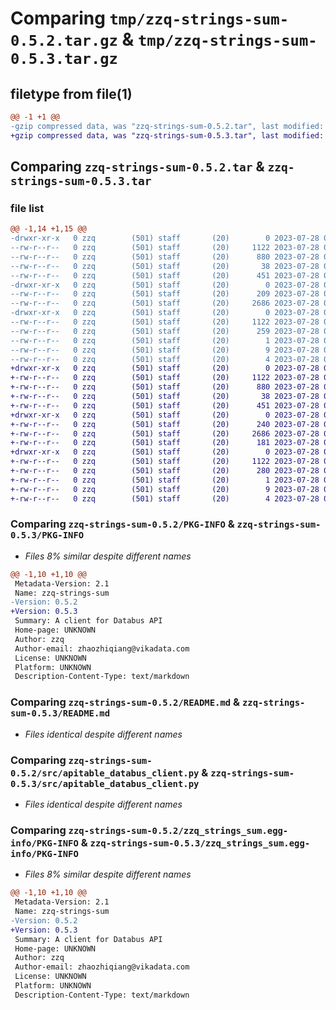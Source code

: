 # Comparing `tmp/zzq-strings-sum-0.5.2.tar.gz` & `tmp/zzq-strings-sum-0.5.3.tar.gz`

## filetype from file(1)

```diff
@@ -1 +1 @@
-gzip compressed data, was "zzq-strings-sum-0.5.2.tar", last modified: Fri Jul 28 05:21:54 2023, max compression
+gzip compressed data, was "zzq-strings-sum-0.5.3.tar", last modified: Fri Jul 28 05:28:36 2023, max compression
```

## Comparing `zzq-strings-sum-0.5.2.tar` & `zzq-strings-sum-0.5.3.tar`

### file list

```diff
@@ -1,14 +1,15 @@
-drwxr-xr-x   0 zzq        (501) staff       (20)        0 2023-07-28 05:21:54.847151 zzq-strings-sum-0.5.2/
--rw-r--r--   0 zzq        (501) staff       (20)     1122 2023-07-28 05:21:54.847015 zzq-strings-sum-0.5.2/PKG-INFO
--rw-r--r--   0 zzq        (501) staff       (20)      880 2023-07-28 05:02:28.000000 zzq-strings-sum-0.5.2/README.md
--rw-r--r--   0 zzq        (501) staff       (20)       38 2023-07-28 05:21:54.847204 zzq-strings-sum-0.5.2/setup.cfg
--rw-r--r--   0 zzq        (501) staff       (20)      451 2023-07-28 05:21:53.000000 zzq-strings-sum-0.5.2/setup.py
-drwxr-xr-x   0 zzq        (501) staff       (20)        0 2023-07-28 05:21:54.846046 zzq-strings-sum-0.5.2/src/
--rw-r--r--   0 zzq        (501) staff       (20)      209 2023-07-28 05:21:26.000000 zzq-strings-sum-0.5.2/src/__init__.py
--rw-r--r--   0 zzq        (501) staff       (20)     2686 2023-07-28 04:47:09.000000 zzq-strings-sum-0.5.2/src/apitable_databus_client.py
-drwxr-xr-x   0 zzq        (501) staff       (20)        0 2023-07-28 05:21:54.846841 zzq-strings-sum-0.5.2/zzq_strings_sum.egg-info/
--rw-r--r--   0 zzq        (501) staff       (20)     1122 2023-07-28 05:21:54.000000 zzq-strings-sum-0.5.2/zzq_strings_sum.egg-info/PKG-INFO
--rw-r--r--   0 zzq        (501) staff       (20)      259 2023-07-28 05:21:54.000000 zzq-strings-sum-0.5.2/zzq_strings_sum.egg-info/SOURCES.txt
--rw-r--r--   0 zzq        (501) staff       (20)        1 2023-07-28 05:21:54.000000 zzq-strings-sum-0.5.2/zzq_strings_sum.egg-info/dependency_links.txt
--rw-r--r--   0 zzq        (501) staff       (20)        9 2023-07-28 05:21:54.000000 zzq-strings-sum-0.5.2/zzq_strings_sum.egg-info/requires.txt
--rw-r--r--   0 zzq        (501) staff       (20)        4 2023-07-28 05:21:54.000000 zzq-strings-sum-0.5.2/zzq_strings_sum.egg-info/top_level.txt
+drwxr-xr-x   0 zzq        (501) staff       (20)        0 2023-07-28 05:28:36.142814 zzq-strings-sum-0.5.3/
+-rw-r--r--   0 zzq        (501) staff       (20)     1122 2023-07-28 05:28:36.142697 zzq-strings-sum-0.5.3/PKG-INFO
+-rw-r--r--   0 zzq        (501) staff       (20)      880 2023-07-28 05:02:28.000000 zzq-strings-sum-0.5.3/README.md
+-rw-r--r--   0 zzq        (501) staff       (20)       38 2023-07-28 05:28:36.142855 zzq-strings-sum-0.5.3/setup.cfg
+-rw-r--r--   0 zzq        (501) staff       (20)      451 2023-07-28 05:28:32.000000 zzq-strings-sum-0.5.3/setup.py
+drwxr-xr-x   0 zzq        (501) staff       (20)        0 2023-07-28 05:28:36.142024 zzq-strings-sum-0.5.3/src/
+-rw-r--r--   0 zzq        (501) staff       (20)      240 2023-07-28 05:28:22.000000 zzq-strings-sum-0.5.3/src/__init__.py
+-rw-r--r--   0 zzq        (501) staff       (20)     2686 2023-07-28 04:47:09.000000 zzq-strings-sum-0.5.3/src/apitable_databus_client.py
+-rw-r--r--   0 zzq        (501) staff       (20)      181 2023-07-28 05:28:22.000000 zzq-strings-sum-0.5.3/src/z_test_module.py
+drwxr-xr-x   0 zzq        (501) staff       (20)        0 2023-07-28 05:28:36.142550 zzq-strings-sum-0.5.3/zzq_strings_sum.egg-info/
+-rw-r--r--   0 zzq        (501) staff       (20)     1122 2023-07-28 05:28:36.000000 zzq-strings-sum-0.5.3/zzq_strings_sum.egg-info/PKG-INFO
+-rw-r--r--   0 zzq        (501) staff       (20)      280 2023-07-28 05:28:36.000000 zzq-strings-sum-0.5.3/zzq_strings_sum.egg-info/SOURCES.txt
+-rw-r--r--   0 zzq        (501) staff       (20)        1 2023-07-28 05:28:36.000000 zzq-strings-sum-0.5.3/zzq_strings_sum.egg-info/dependency_links.txt
+-rw-r--r--   0 zzq        (501) staff       (20)        9 2023-07-28 05:28:36.000000 zzq-strings-sum-0.5.3/zzq_strings_sum.egg-info/requires.txt
+-rw-r--r--   0 zzq        (501) staff       (20)        4 2023-07-28 05:28:36.000000 zzq-strings-sum-0.5.3/zzq_strings_sum.egg-info/top_level.txt
```

### Comparing `zzq-strings-sum-0.5.2/PKG-INFO` & `zzq-strings-sum-0.5.3/PKG-INFO`

 * *Files 8% similar despite different names*

```diff
@@ -1,10 +1,10 @@
 Metadata-Version: 2.1
 Name: zzq-strings-sum
-Version: 0.5.2
+Version: 0.5.3
 Summary: A client for Databus API
 Home-page: UNKNOWN
 Author: zzq
 Author-email: zhaozhiqiang@vikadata.com
 License: UNKNOWN
 Platform: UNKNOWN
 Description-Content-Type: text/markdown
```

### Comparing `zzq-strings-sum-0.5.2/README.md` & `zzq-strings-sum-0.5.3/README.md`

 * *Files identical despite different names*

### Comparing `zzq-strings-sum-0.5.2/src/apitable_databus_client.py` & `zzq-strings-sum-0.5.3/src/apitable_databus_client.py`

 * *Files identical despite different names*

### Comparing `zzq-strings-sum-0.5.2/zzq_strings_sum.egg-info/PKG-INFO` & `zzq-strings-sum-0.5.3/zzq_strings_sum.egg-info/PKG-INFO`

 * *Files 8% similar despite different names*

```diff
@@ -1,10 +1,10 @@
 Metadata-Version: 2.1
 Name: zzq-strings-sum
-Version: 0.5.2
+Version: 0.5.3
 Summary: A client for Databus API
 Home-page: UNKNOWN
 Author: zzq
 Author-email: zhaozhiqiang@vikadata.com
 License: UNKNOWN
 Platform: UNKNOWN
 Description-Content-Type: text/markdown
```

